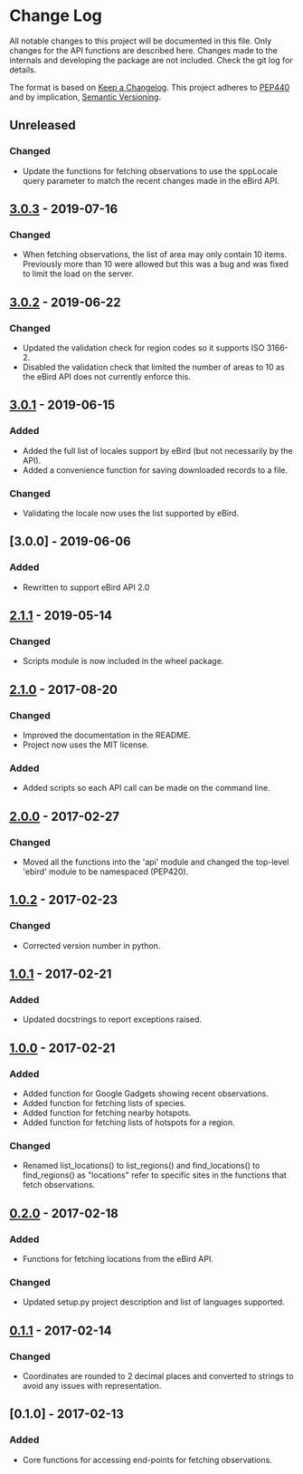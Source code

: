 # Change Log
All notable changes to this project will be documented in this file.
Only changes for the API functions are described here. Changes made 
to the internals and developing the package are not included. Check 
the git log for details.

The format is based on [Keep a Changelog](http://keepachangelog.com/).
This project adheres to [PEP440](https://www.python.org/dev/peps/pep-0440/)
and by implication, [Semantic Versioning](http://semver.org/).

## Unreleased
### Changed
- Update the functions for fetching observations to use the sppLocale 
  query parameter to match the recent changes made in the eBird API.

## [3.0.3] - 2019-07-16
### Changed
- When fetching observations, the list of area may only contain 10 items.
  Previously more than 10 were allowed but this was a bug and was fixed to 
  limit the load on the server. 

## [3.0.2] - 2019-06-22
### Changed
- Updated the validation check for region codes so it supports ISO 3166-2. 
- Disabled the validation check that limited the number of areas to 10 as 
  the eBird API does not currently enforce this.

## [3.0.1] - 2019-06-15
### Added 
- Added the full list of locales support by eBird (but not necessarily by the API).
- Added a convenience function for saving downloaded records to a file.
### Changed
- Validating the locale now uses the list supported by eBird.

## [3.0.0] - 2019-06-06
### Added 
- Rewritten to support eBird API 2.0

## [2.1.1] - 2019-05-14
### Changed
- Scripts module is now included in the wheel package.

## [2.1.0] - 2017-08-20
### Changed
- Improved the documentation in the README.
- Project now uses the MIT license.

### Added 
- Added scripts so each API call can be made on the command line.

## [2.0.0] - 2017-02-27
### Changed 
- Moved all the functions into the 'api' module and changed the top-level
'ebird' module to be namespaced (PEP420).

## [1.0.2] - 2017-02-23
### Changed 
- Corrected version number in python.

## [1.0.1] - 2017-02-21
### Added 
- Updated docstrings to report exceptions raised.

## [1.0.0] - 2017-02-21
### Added 
- Added function for Google Gadgets showing recent observations.
- Added function for fetching lists of species.
- Added function for fetching nearby hotspots.
- Added function for fetching lists of hotspots for a region.
### Changed
- Renamed list_locations() to list_regions() and find_locations() to 
find_regions() as "locations" refer to specific sites in the functions 
that fetch observations.

## [0.2.0] - 2017-02-18
### Added
- Functions for fetching locations from the eBird API.
### Changed
- Updated setup.py project description and list of languages supported.

## [0.1.1] - 2017-02-14
### Changed
- Coordinates are rounded to 2 decimal places and converted to strings to
avoid any issues with representation.

## [0.1.0] - 2017-02-13
### Added
- Core functions for accessing end-points for fetching observations.

[Unreleased]: https://github.com/ProjectBabbler/ebird-api/compare/3.0.4...HEAD
[3.0.4]: https://github.com/ProjectBabbler/ebird-api/compare/3.0.3...3.0.4
[3.0.3]: https://github.com/ProjectBabbler/ebird-api/compare/3.0.3...3.0.3
[3.0.3]: https://github.com/ProjectBabbler/ebird-api/compare/3.0.2...3.0.3
[3.0.2]: https://github.com/ProjectBabbler/ebird-api/compare/3.0.1...3.0.2
[3.0.1]: https://github.com/ProjectBabbler/ebird-api/compare/3.0.0...3.0.1
[2.1.1]: https://github.com/ProjectBabbler/ebird-api/compare/2.0.1...2.1.1
[2.1.0]: https://github.com/ProjectBabbler/ebird-api/compare/2.0.0...2.1.0
[2.0.0]: https://github.com/ProjectBabbler/ebird-api/compare/1.0.2...2.0.0
[1.0.2]: https://github.com/ProjectBabbler/ebird-api/compare/1.0.1...1.0.2
[1.0.1]: https://github.com/ProjectBabbler/ebird-api/compare/1.0.0...1.0.1
[1.0.0]: https://github.com/ProjectBabbler/ebird-api/compare/0.2.0...1.0.0
[0.2.0]: https://github.com/ProjectBabbler/ebird-api/compare/0.1.1...0.2.0
[0.1.1]: https://github.com/ProjectBabbler/ebird-api/compare/0.1.0...0.1.1
